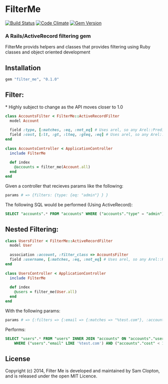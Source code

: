 FilterMe
=========

[![Build Status](https://travis-ci.org/Samsinite/filter_me.png?branch=master)](https://travis-ci.org/Samsinite/filter_me) [![Code Climate](https://codeclimate.com/github/Samsinite/filter_me.png)](https://codeclimate.com/github/Samsinite/filter_me) [![Gem Version](https://badge.fury.io/rb/filter_me.png)](http://badge.fury.io/rb/filter_me)

### A Rails/ActiveRecord filtering gem

FilterMe provids helpers and classes that provides filtering using Ruby classes and object oriented development

## Installation
``` ruby
gem "filter_me", "0.1.0"
```

## Filter:
\* Highly subject to change as the API moves closer to 1.0
``` ruby
class AccountsFilter < FilterMe::ActiveRecordFilter
  model Account
    
  field :type, [:matches, :eq, :not_eq] # Uses arel, so any Arel::Predications method should work
  field :cost, [:lt, :gt, :lteq, :gteq, :eq] # Uses arel, so any Arel::Predications method should work
end
    
class AccountsController < ApplicationController
  include FilterMe
      
  def index
    @accounts = filter_me(Account.all)
  end
end
```

Given a controller that recieves params like the following:
``` ruby
params # => {filters: {type: {eq: "admin"} } }
```

The following SQL would be performed (Using ActiveRecord):
``` SQL
SELECT "accounts".* FROM "accounts" WHERE ("accounts"."type" = "admin")
```

## Nested Filtering:
``` ruby
class UsersFilter < FilterMe::ActiveRecordFilter
  model User
    
  association :account, :filter_class => AccountsFilter
  field :username, [:matches, :eq, :not_eq] # Uses arel, so any Arel::Predications method should work
end
    
class UsersController < ApplicationController
  include FilterMe
      
  def index
    @users = filter_me(User.all)
  end
end
```

With the following params:
``` ruby
params # => {:filters => {:email => {:matches => "%test.com"}, :account => {:cost => {:lt => 100000} } } }
```
Performs:
``` SQL
SELECT "users".* FROM "users" INNER JOIN "accounts" ON "accounts"."user_id" = "users"."id"
    WHERE ("users"."email" LIKE '%test.com') AND ("accounts"."cost" < 100000)
```

## License
Copyright (c) 2014, Filter Me is developed and maintained by Sam Clopton, and is released under the open MIT Licence.
